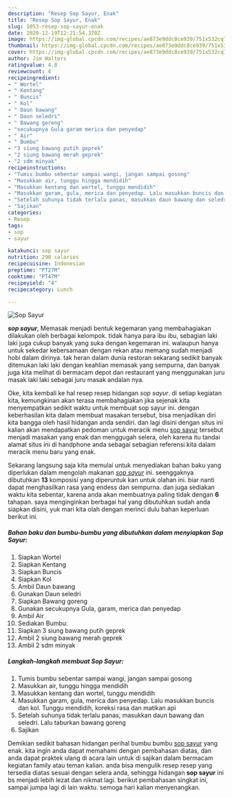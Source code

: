 ```yaml
---
description: "Resep Sop Sayur, Enak"
title: "Resep Sop Sayur, Enak"
slug: 1053-resep-sop-sayur-enak
date: 2020-12-19T12:21:54.370Z
image: https://img-global.cpcdn.com/recipes/ae873e9ddc8ce939/751x532cq70/sop-sayur-foto-resep-utama.jpg
thumbnail: https://img-global.cpcdn.com/recipes/ae873e9ddc8ce939/751x532cq70/sop-sayur-foto-resep-utama.jpg
cover: https://img-global.cpcdn.com/recipes/ae873e9ddc8ce939/751x532cq70/sop-sayur-foto-resep-utama.jpg
author: Jim Walters
ratingvalue: 4.8
reviewcount: 4
recipeingredient:
- " Wortel"
- " Kentang"
- " Buncis"
- " Kol"
- " Daun bawang"
- " Daun seledri"
- " Bawang goreng"
- "secukupnya Gula garam merica dan penyedap"
- " Air"
- " Bumbu"
- "3 siung bawang putih geprek"
- "2 siung bawang merah geprek"
- "2 sdm minyak"
recipeinstructions:
- "Tumis bumbu sebentar sampai wangi, jangan sampai gosong"
- "Masukkan air, tunggu hingga mendidih"
- "Masukkan kentang dan wortel, tunggu mendidih"
- "Masukkan garam, gula, merica dan penyedap. Lalu masukkan buncis dan kol. Tunggu mendidih, koreksi rasa dan matikan api"
- "Setelah suhunya tidak terlalu panas, masukkan daun bawang dan seledri. Lalu taburkan bawang goreng"
- "Sajikan"
categories:
- Resep
tags:
- sop
- sayur

katakunci: sop sayur 
nutrition: 290 calories
recipecuisine: Indonesian
preptime: "PT27M"
cooktime: "PT47M"
recipeyield: "4"
recipecategory: Lunch

---
```



![Sop Sayur](https://img-global.cpcdn.com/recipes/ae873e9ddc8ce939/751x532cq70/sop-sayur-foto-resep-utama.jpg)

<b><i>sop sayur</i></b>, Memasak menjadi bentuk kegemaran yang membahagiakan dilakukan oleh berbagai kelompok. tidak hanya para ibu ibu, sebagian laki laki juga cukup banyak yang suka dengan kegemaran ini. walaupun hanya untuk sekedar kebersamaan dengan rekan atau memang sudah menjadi hobi dalam dirinya. tak heran dalam dunia restoran sekarang sedikit banyak ditemukan laki laki dengan keahlian memasak yang sempurna, dan banyak juga kita melihat di bermacam depot dan restaurant yang menggunakan juru masak laki laki sebagai juru masak andalan nya.

Oke, kita kembali ke hal resep resep hidangan <i>sop sayur</i>. di setiap kegiatan kita, kemungkinan akan terasa membahagiakan jika sejenak kita menyempatkan sedikit waktu untuk membuat sop sayur ini. dengan keberhasilan kita dalam membuat masakan tersebut, bisa menjadikan diri kita bangga oleh hasil hidangan anda sendiri. dan lagi disini dengan situs ini kalian akan mendapatkan pedoman untuk meracik menu <u>sop sayur</u> tersebut menjadi masakan yang enak dan menggugah selera, oleh karena itu tandai alamat situs ini di handphone anda sebagai sebagian referensi kita dalam meracik menu baru yang enak.




Sekarang langsung saja kita memulai untuk menyediakan bahan baku yang diperlukan dalam mengolah makanan <u><i>sop sayur</i></u> ini. seenggaknya dibutuhkan <b>13</b> komposisi yang diperuntuk kan untuk olahan ini. biar nanti dapat menghasilkan rasa yang endess dan sempurna. dan juga sediakan waktu kita sebentar, karena anda akan membuatnya paling tidak dengan <b>6</b> tahapan. saya menginginkan berbagai hal yang dibutuhkan sudah anda siapkan disini, yuk mari kita olah dengan merinci dulu bahan keperluan berikut ini.

<!--inarticleads1-->

##### Bahan baku dan bumbu-bumbu yang dibutuhkan dalam menyiapkan Sop Sayur:

1. Siapkan  Wortel
1. Siapkan  Kentang
1. Siapkan  Buncis
1. Siapkan  Kol
1. Ambil  Daun bawang
1. Gunakan  Daun seledri
1. Siapkan  Bawang goreng
1. Gunakan secukupnya Gula, garam, merica dan penyedap
1. Ambil  Air
1. Sediakan  Bumbu:
1. Siapkan 3 siung bawang putih geprek
1. Ambil 2 siung bawang merah geprek
1. Ambil 2 sdm minyak




<!--inarticleads2-->

##### Langkah-langkah membuat Sop Sayur:

1. Tumis bumbu sebentar sampai wangi, jangan sampai gosong
1. Masukkan air, tunggu hingga mendidih
1. Masukkan kentang dan wortel, tunggu mendidih
1. Masukkan garam, gula, merica dan penyedap. Lalu masukkan buncis dan kol. Tunggu mendidih, koreksi rasa dan matikan api
1. Setelah suhunya tidak terlalu panas, masukkan daun bawang dan seledri. Lalu taburkan bawang goreng
1. Sajikan




Demikian sedikit bahasan hidangan perihal bumbu bumbu <u>sop sayur</u> yang enak. kita ingin anda dapat memahami dengan pembahasan diatas, dan anda dapat praktek ulang di acara lain untuk di sajikan dalam bermacam kegiatan family atau teman kalian. anda bisa mengulik resep resep yang tersedia diatas sesuai dengan selera anda, sehingga hidangan <b>sop sayur</b> ini bs menjadi lebih lezat dan nikmat lagi. berikut pembahasan singkat ini, sampai jumpa lagi di lain waktu. semoga hari kalian menyenangkan.
